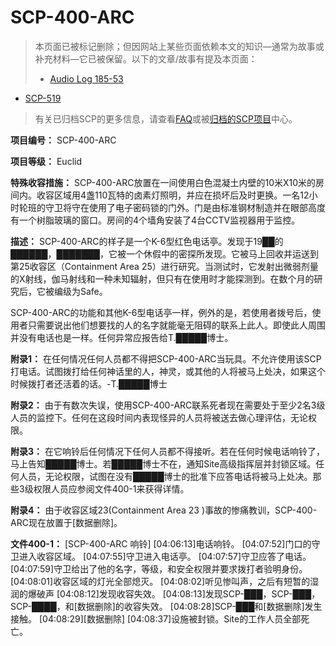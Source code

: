 # SCP-400-ARC
                        



> 本页面已被标记删除；但因网站上某些页面依赖本文的知识—通常为故事或补充材料—它已被保留。以下的文章/故事有提及本页面：
> 
> - <a shape='rect' class='newpage' href='/audio-log-185-53'>Audio Log 185-53</a>
- [SCP-519](//scp-wiki-cn.wikidot.com/scp-519)
> 
> 有关已归档SCP的更多信息，请查看[FAQ](//scp-wiki-cn.wikidot.com/faq)或被[归档的SCP项目](//scp-wiki-cn.wikidot.com/archived-scps)中心。
> 

**项目编号：** SCP-400-ARC

**项目等级：** Euclid

**特殊收容措施：** SCP-400-ARC放置在一间使用白色混凝土内壁的10米X10米的房间内。收容区域用4盏110瓦特的卤素灯照明，并应在损坏后及时更换。一名12小时轮班的守卫将守在使用了电子密码锁的门外。门是由标准钢材制造并在眼部高度有一个树脂玻璃的窗口。房间的4个墙角安装了4台CCTV监视器用于监控。

**描述：** SCP-400-ARC的样子是一个K-6型红色电话亭。发现于19██的██████，███████，它被一个休假中的密探所发现。它被马上回收并运送到第25收容区（Containment Area 25）进行研究。当测试时，它发射出微弱剂量的X射线，伽马射线和一种未知辐射，但只有在使用时才能探测到。在数个月的研究后，它被编级为Safe。

SCP-400-ARC的功能和其他K-6型电话亭一样，例外的是，若使用者拨号后，使用者只需要说出他们想要找的人的名字就能毫无阻碍的联系上此人。即使此人周围并没有电话也是一样。任何异常应报告给T.█████博士。

**附录1：** 在任何情况任何人员都不得把SCP-400-ARC当玩具。不允许使用该SCP打电话。试图拨打给任何神话里的人，神灵，或其他的人将被马上处决，如果这个时候拨打者还活着的话。-T.█████博士

**附录2：** 由于有数次失误，使用SCP-400-ARC联系死者现在需要处于至少2名3级人员的监控下。任何在这段时间内表现怪异的人员将被送去做心理评估，无论权限。

**附录3：** 在它响铃后任何情况下任何人员都不得接听。若在任何时候电话响铃了，马上告知█████博士。若█████博士不在，通知Site高级指挥层并封锁区域。任何人员，无论权限，试图在没有█████博士的批准下应答电话将被马上处决。那些3级权限人员应参阅文件400-1来获得详情。

**附录4：** 由于收容区域23(Containment Area 23 )事故的惨痛教训，SCP-400-ARC现在放置于[数据删除]。

**文件400-1：** [SCP-400-ARC 响铃]
[04:06:13]电话响铃。
[04:07:52]门口的守卫进入收容区域。
[04:07:55]守卫进入电话亭。
[04:07:57]守卫应答了电话。
[04:07:59]守卫给出了他的名字，等级，和安全权限并要求拨打者验明身份。
[04:08:01]收容区域的灯光全部熄灭。
[04:08:02]听见惨叫声，之后有短暂的湿润的爆破声
[04:08:12]发现收容失效。
[04:08:13]发现SCP-███，SCP-███，SCP-████，和[数据删除]的收容失效。
[04:08:28]SCP-███和[数据删除]发生接触。
[04:08:29][数据删除]
[04:08:37]设施被封锁。Site的工作人员全部死亡。



                    